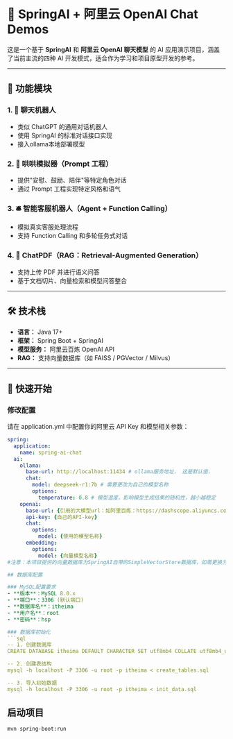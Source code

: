 # 🤖 SpringAI + 阿里云 OpenAI Chat Demos

这是一个基于 **SpringAI** 和 **阿里云 OpenAI 聊天模型** 的 AI 应用演示项目，涵盖了当前主流的四种 AI 开发模式，适合作为学习和项目原型开发的参考。

---

## 🧩 功能模块

### 1. 💬 聊天机器人
- 类似 ChatGPT 的通用对话机器人
- 使用 SpringAI 的标准对话接口实现
- 接入ollama本地部署模型

### 2. 🧸 哄哄模拟器（Prompt 工程）
- 提供"安慰、鼓励、陪伴"等特定角色对话
- 通过 Prompt 工程实现特定风格和语气

### 3. 🛎️ 智能客服机器人（Agent + Function Calling）
- 模拟真实客服处理流程
- 支持 Function Calling 和多轮任务式对话

### 4. 📄 ChatPDF（RAG：Retrieval-Augmented Generation）
- 支持上传 PDF 并进行语义问答
- 基于文档切片、向量检索和模型问答整合

---

## 🛠 技术栈

- **语言：** Java 17+
- **框架：** Spring Boot + SpringAI
- **模型服务：** 阿里云百炼 OpenAI API
- **RAG：** 支持向量数据库（如 FAISS / PGVector / Milvus）

---

## 🚀 快速开始
### 修改配置
请在 application.yml 中配置你的阿里云 API Key 和模型相关参数：
```yml
spring:
  application:
    name: spring-ai-chat
  ai:
    ollama:
      base-url: http://localhost:11434 # ollama服务地址， 这是默认值，
      chat:
        model: deepseek-r1:7b # 需要更改为自己的模型名称
        options:
          temperature: 0.8 # 模型温度，影响模型生成结果的随机性，越小越稳定
    openai:
      base-url: {引用的大模型url：如阿里百炼：https://dashscope.aliyuncs.com/compatible-mode}
      api-key: {自己的API-key}
      chat:
        options:
          model: {使用的模型名称}
      embedding:
        options:
          model: {向量模型名称}
#注意：本项目提供的向量数据库为SpringAI自带的SimpleVectorStore数据库，如需更换为其他数据库，须自行配置

## 数据库配置

### MySQL配置要求
- **版本**：MySQL 8.0.x
- **端口**：3306 (默认端口)
- **数据库名**：itheima
- **用户名**：root
- **密码**：hsp

### 数据库初始化
```sql
-- 1. 创建数据库
CREATE DATABASE itheima DEFAULT CHARACTER SET utf8mb4 COLLATE utf8mb4_unicode_ci;

-- 2. 创建表结构
mysql -h localhost -P 3306 -u root -p itheima < create_tables.sql

-- 3. 导入初始数据
mysql -h localhost -P 3306 -u root -p itheima < init_data.sql
```

## 启动项目
```bash
mvn spring-boot:run
```
